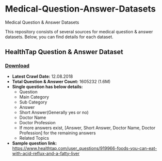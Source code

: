 # Medical-Question-Answer-Datasets
Medical Question &amp; Answer Datasets

This repository consists of several sources for medical question & answer datasets. Below, you can find details for each dataset. 



## HealthTap Question & Answer Dataset
### [**Download**](http://healthtap.com)
- **Latest Crawl Date:** 12.08.2018
- **Total Question & Answer Count:** 1605232 (1.6M)
- **Single question has below details:**
  - Question
  - Main Category
  - Sub Category
  - Answer
  - Short Answer(Generally yes or no)
  - Doctor Name
  - Doctor Profession
  - If more answers exist, [Answer, Short Answer, Doctor Name, Doctor Profession] for the remaining answers
  - Related Topics
- **Sample question link:** https://www.healthtap.com/user_questions/919966-foods-you-can-eat-with-acid-reflux-and-a-fatty-liver
